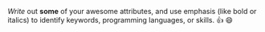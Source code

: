 *Write* out **some** of your awesome attributes, and use emphasis (like bold or italics) to identify keywords, programming languages, or skills. 
:+1:
:smile:
